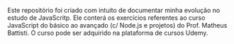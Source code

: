 Este repositório foi criado com intuito de documentar minha evolução no estudo de JavaScritp. Ele conterá os exercícios referentes ao curso JavaScript do básico ao avançado (c/ Node.js e projetos) do Prof. Matheus Battisti. O curso pode ser adquirido na plataforma de cursos Udemy.

